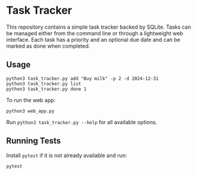 # Task Tracker

This repository contains a simple task tracker backed by SQLite. Tasks can be managed either from the command line or through a lightweight web interface. Each task has a priority and an optional due date and can be marked as done when completed.

## Usage

```
python3 task_tracker.py add "Buy milk" -p 2 -d 2024-12-31
python3 task_tracker.py list
python3 task_tracker.py done 1
```

To run the web app:

```
python3 web_app.py
```

Run `python3 task_tracker.py --help` for all available options.

## Running Tests

Install `pytest` if it is not already available and run:

```
pytest
```
